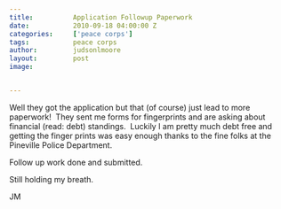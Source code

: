 ```yaml
---
title:			Application Followup Paperwork
date:			2010-09-18 04:00:00 Z
categories:		['peace corps']
tags:			peace corps
author:			judsonlmoore
layout:			post
image:			


---
```


Well they got the application but that (of course) just lead to more paperwork!  They sent me forms for fingerprints and are asking about financial (read: debt) standings.  Luckily I am pretty much debt free and getting the finger prints was easy enough thanks to the fine folks at the Pineville Police Department.

Follow up work done and submitted.

Still holding my breath.

JM
